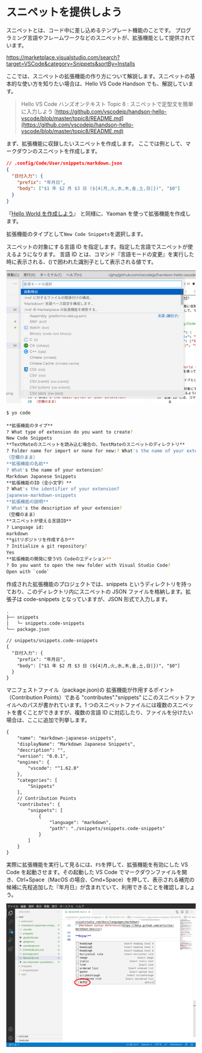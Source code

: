 # スニペットを提供しよう

スニペットとは、コード中に差し込めるテンプレート機能のことです。
プログラミング言語やフレームワークなどのスニペットが、拡張機能として提供されています。

https://marketplace.visualstudio.com/search?target=VSCode&category=Snippets&sortBy=Installs

ここでは、スニペットの拡張機能の作り方について解説します。スニペットの基本的な使い方を知りたい場合は、Hello VS Code Handson でも、解説しています。

> Hello VS Code ハンズオンテキスト
> Topic 8 : スニペットで定型文を簡単に入力しよう
> [https://github.com/vscodejp/handson-hello-vscode/blob/master/topic8/README.md](https://github.com/vscodejp/handson-hello-vscode/blob/master/topic8/README.md)

まず、拡張機能に収録したいスニペットを作成します。
ここでは例として、マークダウンのスニペットを作成します。

```json
// .config/Code/User/snippets/markdown.json
{
  "日付入力": {
    "prefix": "年月日",
    "body": ["$1 年 $2 月 $3 日 (${4|月,火,水,木,金,土,日|})", "$0"]
  }
}
```

『[Hello World を作成しよう](./01_build.md)』 と同様に、Yaoman を使って拡張機能を作成します。

拡張機能のタイプとして`New Code Snippets`を選択します。

スニペットの対象にする言語 ID を指定します。指定した言語でスニペットが使えるようになります。
言語 ID とは、コマンド『言語モードの変更』を実行した時に表示される、()で囲われた識別子として表示される値です。

![言語ID](../../images/begginer_snippets_language_id.png)

```sh
$ yo code

**拡張機能のタイプ**
? What type of extension do you want to create?
New Code Snippets
**TextMateのスニペットを読み込む場合の、TextMateのスニペットのディレクトリ**
? Folder name for import or none for new:? What's the name of your extension?
（空欄のまま）
**拡張機能の名前**
? What's the name of your extension?
Markdown Japanese Snippets
**拡張機能のID（全小文字）**
? What's the identifier of your extension?
japanese-markdown-snippets
**拡張機能の説明**
? What's the description of your extension?
（空欄のまま）
**スニペットが使える言語ID**
? Language id:
markdown
**gitリポジトリを作成するか**
? Initialize a git repository?
Yes
**拡張機能の開発に使うVS Codeのエディション**
? Do you want to open the new folder with Visual Studio Code?
Open with `code`
```

作成された拡張機能のプロジェクトでは、snippets というディレクトリを持っており、このディレクトリ内にスニペットの JSON ファイルを格納します。拡張子は code-snippets となっていますが、JSON 形式で入力します。

```
.
├── snippets
│   └─ snippets.code-snippets
└── package.json
```

```
// snippets/snippets.code-snippets
{
  "日付入力": {
    "prefix": "年月日",
    "body": ["$1 年 $2 月 $3 日 (${4|月,火,水,木,金,土,日|})", "$0"]
  }
}
```

マニフェストファイル（package.json)の 拡張機能が作用するポイント（Contribution Points）である "contributes"."snippets" にこのスニペットファイルへのパスが書かれています。1 つのスニペットファイルには複数のスニペットを書くことができますが、複数の言語 ID に対応したり、ファイルを分けたい場合は、ここに追加で列挙します。

```
{
    "name": "markdown-japanese-snippets",
    "displayName": "Markdown Japanese Snippets",
    "description": "",
    "version": "0.0.1",
    "engines": {
        "vscode": "^1.62.0"
    },
    "categories": [
        "Snippets"
    ],
    // Contribution Points
    "contributes": {
        "snippets": [
            {
                "language": "markdown",
                "path": "./snippets/snippets.code-snippets"
            }
        ]
    }
}
```

実際に拡張機能を実行して見るには、`F5`を押して、拡張機能を有効にした VS Code を起動させます。その起動した VS Code でマークダウンファイルを開き、Ctrl+Space（MacOS の場合、Cmd+Space）を押して、表示される補完の候補に先程追加した『年月日』が含まれていて、利用できることを確認しましょう。

![テスト](../../images/begginer_snippets_testing.png)
